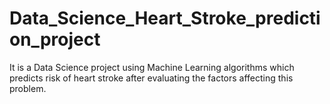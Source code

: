 # Data_Science_Heart_Stroke_prediction_project
It is a Data Science project using Machine Learning algorithms which predicts risk of heart stroke after evaluating the factors affecting this problem.
